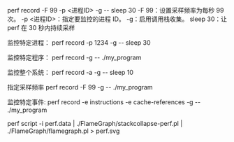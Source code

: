 perf record -F 99 -p <进程ID> -g -- sleep 30
-F 99：设置采样频率为每秒 99 次。
-p <进程ID>：指定要监控的进程 ID。
-g：启用调用栈收集。
sleep 30：让 perf 在 30 秒内持续采样

监控特定进程：
perf record -p 1234 -g -- sleep 30

监控特定程序：
perf record -g -- ./my_program

监控整个系统：
perf record -a -g -- sleep 10

指定采样频率
perf record -F 99 -g -- ./my_program


监控特定事件:
perf record -e instructions -e cache-references -g -- ./my_program

perf script -i perf.data | ./FlameGraph/stackcollapse-perf.pl | ./FlameGraph/flamegraph.pl > perf.svg
